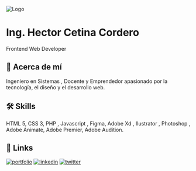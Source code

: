 ![Logo](https://hectorcetina.com/imagenes/logo_github.jpg)


# Ing. Hector Cetina Cordero

Frontend Web Developer



## 🚀 Acerca de mí
Ingeniero en Sistemas , Docente y Emprendedor apasionado por la tecnología, el diseño y el desarrollo web.


## 🛠 Skills
HTML 5, CSS 3, PHP , Javascript , Figma, Adobe Xd , Ilustrator , Photoshop , Adobe Animate, Adobe Premier, Adobe Audition.


## 🔗 Links
[![portfolio](https://img.shields.io/badge/my_portfolio-000?style=for-the-badge&logo=ko-fi&logoColor=white)](https://hectorcetina.com/portafolio.php)
[![linkedin](https://img.shields.io/badge/linkedin-0A66C2?style=for-the-badge&logo=linkedin&logoColor=white)](https://www.linkedin.com/in/hectorcetina/)
[![twitter](https://img.shields.io/badge/twitter-1DA1F2?style=for-the-badge&logo=twitter&logoColor=white)](https://twitter.com/hectorcetina/)


